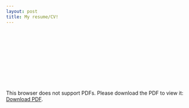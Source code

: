 ```yaml
---
layout: post
title: My resume/CV!
---
```


<object data="https://github.com/dzwallkilled/my_resume/blob/main/CV_Zewei%20Ding.pdf" type="application/x-pdf" width="700px" height="700px">
    <embed src="https://github.com/dzwallkilled/my_resume/blob/main/CV_Zewei%20Ding.pdf">
        <p>This browser does not support PDFs. Please download the PDF to view it: <a href="https://github.com/dzwallkilled/my_resume/blob/main/CV_Zewei%20Ding.pdf">Download PDF</a>.</p>
    </embed>
</object>
